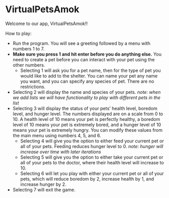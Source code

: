 # VirtualPetsAmok
Welcome to our app, VirtualPetsAmok!!

How to play:
- Run the program. You will see a greeting followed by a menu with numbers 1 to 7.
- **Make sure you press 1 and hit enter before you do anything else.** You need to create a pet before you can interact with your pet using the other numbers.
  - Selecting 1 will ask you for a pet name, then for the type of pet you would like to add to the shelter. You can name your pet any name you want, and you can specify any species of pet. There are no restrictions.
- Selecting 2 will display the name and species of your pets. *note: when we add lists we will have functionality to play with different pets in the list*
- Selecting 3 will display the status of your pets' health level, boredom level, and hunger level. The numbers displayed are on a scale from 0 to 10. A health level of 10 means your pet is perfectly healthy, a boredom level of 10 means your pet is extremely bored, and a hunger level of 10 means your pet is extremely hungry. You can modify these values from the main menu using numbers 4, 5, and 6.
  - Selecting 4 will give you the option to either feed your current pet or all of your pets. Feeding reduces hunger level to 0. *note: hunger will increase over time with later iterations*
  - Selecting 5 will give you the option to either take your current pet or all of your pets to the doctor, where their health level will increase to 10.
  - Selecting 6 will let you play with either your current pet or all of your pets, which will reduce boredom by 2, increase health by 1, and increase hunger by 2.
- Selecting 7 will exit the game.
